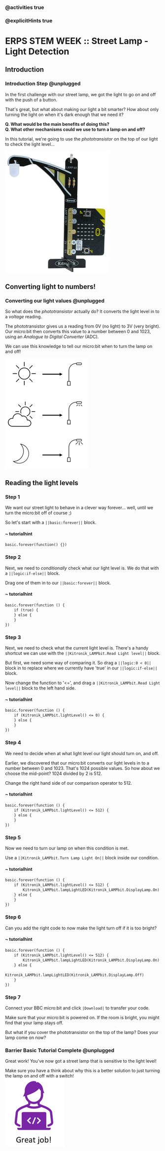 ### @activities true
### @explicitHints true

# ERPS STEM WEEK :: Street Lamp - Light Detection

## Introduction
### Introduction Step @unplugged
In the first challenge with our street lamp, we got the light to go on and off with the push of a button.  

That's great, but what about making our light a bit smarter? How about only turning the light on when it's dark enough that we need it?  
  
**Q. What would be the main benefits of doing this?**  
**Q. What other mechanisms could we use to turn a lamp on and off?**
  
In this tutorial, we're going to use the *phototransistor* on the top of our light to check the light level...

![Lamp Bit](https://raw.githubusercontent.com/niaxotim/erps-street-lamp-light-detection/master/assets/lamp_bit.png)

## Converting light to numbers!
### Converting our light values @unplugged
So what does the *phototransistor* actually do? It converts the light level in to a *voltage* reading.  
  
The phototransistor gives us a reading from 0V (no light) to 3V (very bright). Our micro:bit then converts this value to a number between 0 and 1023, using 
an *Analogue to Digital Converter* (ADC).  
  
We can use this knowledge to tell our micro:bit when to turn the lamp on and off!

![Light Levels](https://raw.githubusercontent.com/niaxotim/erps-street-lamp-light-detection/master/assets/light_levels.png)


## Reading the light levels
### Step 1
We want our street light to behave in a clever way forever... well, until we turn the micro:bit off of course ;)  
  
So let's start with a ``||basic:forever||`` block.

#### ~ tutorialhint
```blocks
basic.forever(function() {})
```

### Step 2
Next, we need to *conditionally* check what our light level is. We do that with a ``||logic:if-else||`` block.  
  
Drag one of them in to our ``||basic:forever||`` block.

#### ~ tutorialhint
```blocks
basic.forever(function () {
    if (true) {
    } else {
    }
})

```

### Step 3
Next, we need to check what the current light level is. There's a handy shortcut we can use with the ``||Kitronik_LAMPbit.Read Light level||`` block.  

But first, we need some way of comparing it. So drag a ``||logic:0 < 0||`` block in to replace where we currently have 'true' in our ``||logic:if-else||`` block.  
  
Now change the function to '<=', and drag a ``||Kitronik_LAMPbit.Read Light level||`` block to the left hand side.

#### ~ tutorialhint
```blocks
basic.forever(function () {
    if (Kitronik_LAMPbit.lightLevel() <= 0) {
    } else {
    }
})

```

### Step 4
We need to decide when at what light level our light should turn on, and off.  
  
Earlier, we discovered that our micro:bit converts our light levels in to a number between 0 and 1023. That's 1024 possible values. 
So how about we choose the mid-point?  1024 divided by 2 is 512.  
  
Change the right hand side of our comparison operator to 512.

#### ~ tutorialhint
```blocks
basic.forever(function () {
    if (Kitronik_LAMPbit.lightLevel() <= 512) {
    } else {
    }
})

```

### Step 5
Now we need to turn our lamp on when this condition is met.  
  
Use a ``||Kitronik_LAMPbit.Turn Lamp Light On||`` block inside our condition.

#### ~ tutorialhint
```blocks
basic.forever(function () {
    if (Kitronik_LAMPbit.lightLevel() <= 512) {
        Kitronik_LAMPbit.lampLightLED(Kitronik_LAMPbit.DisplayLamp.On)
    } else {
    }
})

```

### Step 6
Can you add the right code to now make the light turn off if it is too bright?

#### ~ tutorialhint
```blocks
basic.forever(function () {
    if (Kitronik_LAMPbit.lightLevel() <= 512) {
        Kitronik_LAMPbit.lampLightLED(Kitronik_LAMPbit.DisplayLamp.On)
    } else {
        Kitronik_LAMPbit.lampLightLED(Kitronik_LAMPbit.DisplayLamp.Off)
    }
})

```

### Step 7
Connect your BBC micro:bit and click ``|Download|`` to transfer your code.  

Make sure that your micro:bit is powered on.  If the room is bright, you might find that your lamp stays off.  

But what if you cover the phototransistor on the top of the lamp? Does your lamp come on now?

### Barrier Basic Tutorial Complete @unplugged
Great work! You've now got a street lamp that is sensitive to the light level!  

Make sure you have a think about why this is a better solution to just turning the lamp on and off with a switch!  
![Great job](https://raw.githubusercontent.com/niaxotim/erps-street-lamp-light-detection/master/assets/great_job.png)
